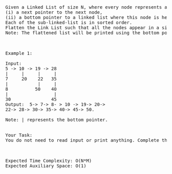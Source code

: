 <pre>
Given a Linked List of size N, where every node represents a sub-linked-list and contains two pointers:
(i) a next pointer to the next node,
(ii) a bottom pointer to a linked list where this node is head.
Each of the sub-linked-list is in sorted order.
Flatten the Link List such that all the nodes appear in a single level while maintaining the sorted order. 
Note: The flattened list will be printed using the bottom pointer instead of next pointer.

 

Example 1:

Input:
5 -> 10 -> 19 -> 28
|     |     |     | 
7     20    22   35
|           |     | 
8          50    40
|                 | 
30               45
Output:  5-> 7-> 8- > 10 -> 19-> 20->
22-> 28-> 30-> 35-> 40-> 45-> 50.

Note: | represents the bottom pointer.
 

Your Task:
You do not need to read input or print anything. Complete the function flatten() that takes the head of the linked list as input parameter and returns the head of flattened link list.

 

Expected Time Complexity: O(N*M)
Expected Auxiliary Space: O(1)
</pre>